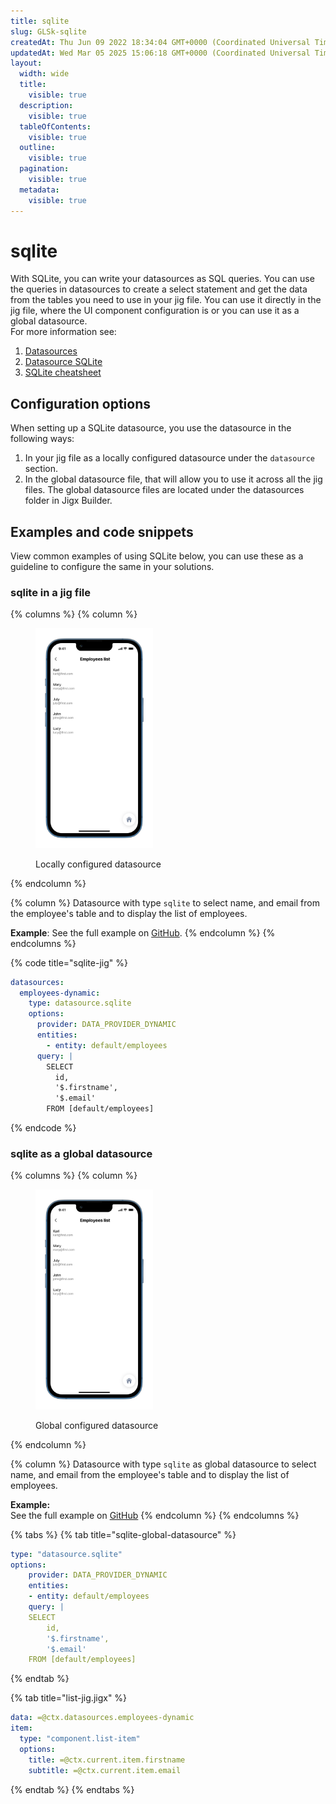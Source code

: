 ```yaml
---
title: sqlite
slug: GLSk-sqlite
createdAt: Thu Jun 09 2022 18:34:04 GMT+0000 (Coordinated Universal Time)
updatedAt: Wed Mar 05 2025 15:06:18 GMT+0000 (Coordinated Universal Time)
layout:
  width: wide
  title:
    visible: true
  description:
    visible: true
  tableOfContents:
    visible: true
  outline:
    visible: true
  pagination:
    visible: true
  metadata:
    visible: true
---
```


# sqlite

With SQLite, you can write your datasources as SQL queries. You can use the queries in datasources to create a select statement and get the data from the tables you need to use in your jig file. You can use it directly in the jig file, where the UI component configuration is or you can use it as a global datasource.\
For more information see:

1. [Datasources](https://docs.jigx.com/building-apps-with-jigx/data/datasources)
2. [Datasource SQLite](https://docs.jigx.com/building-apps-with-jigx/data/datasources/sqlite)
3. [SQLite cheatsheet](https://docs.jigx.com/building-apps-with-jigx/data/datasources/sqlite/sqlite-cheatsheet)

## Configuration options

When setting up a SQLite datasource, you use the datasource in the following ways:

1. In your jig file as a locally configured datasource under the `datasource` section.
2. In the global datasource file, that will allow you to use it across all the jig files. The global datasource files are located under the datasources folder in Jigx Builder.

## Examples and code snippets

View common examples of using SQLite below, you can use these as a guideline to configure the same in your solutions.

### sqlite in a jig file

{% columns %}
{% column %}
<figure><img src="../../.gitbook/assets/Sqlite-employee.png" alt="Locally configured datasource" width="188"><figcaption><p>Locally configured datasource</p></figcaption></figure>
{% endcolumn %}

{% column %}
Datasource with type `sqlite` to select name, and email from the employee's table and to display the list of employees.

**Example**: See the full example on [GitHub](https://github.com/jigx-com/jigx-samples/blob/main/quickstart/jigx-samples/jigs/jig-types/jig-list/simple-lists/dynamic-data/employees-list.jigx).
{% endcolumn %}
{% endcolumns %}

{% code title="sqlite-jig" %}
```yaml
datasources:
  employees-dynamic:
    type: datasource.sqlite
    options:
      provider: DATA_PROVIDER_DYNAMIC
      entities:
        - entity: default/employees
      query: |
        SELECT
          id,
          '$.firstname',
          '$.email'
        FROM [default/employees]

```
{% endcode %}

### sqlite as a global datasource

{% columns %}
{% column %}
<figure><img src="../../.gitbook/assets/Sqlite-employee.png" alt="Global configured datasource" width="188"><figcaption><p>Global configured datasource</p></figcaption></figure>
{% endcolumn %}

{% column %}
Datasource with type `sqlite` as global datasource to select name, and email from the employee's table and to display the list of employees.

**Example:**\
See the full example on [GitHub](https://github.com/jigx-com/jigx-samples/blob/main/quickstart/jigx-samples/jigs/jig-types/jig-list/simple-lists/dynamic-data/employees-list.jigx)
{% endcolumn %}
{% endcolumns %}

{% tabs %}
{% tab title="sqlite-global-datasource" %}
```yaml
type: "datasource.sqlite"
options:
    provider: DATA_PROVIDER_DYNAMIC
    entities:
    - entity: default/employees
    query: |
    SELECT
        id,
        '$.firstname',
        '$.email'
    FROM [default/employees]
```
{% endtab %}

{% tab title="list-jig.jigx" %}
```yaml
data: =@ctx.datasources.employees-dynamic
item: 
  type: "component.list-item"
  options:
    title: =@ctx.current.item.firstname
    subtitle: =@ctx.current.item.email
```
{% endtab %}
{% endtabs %}
